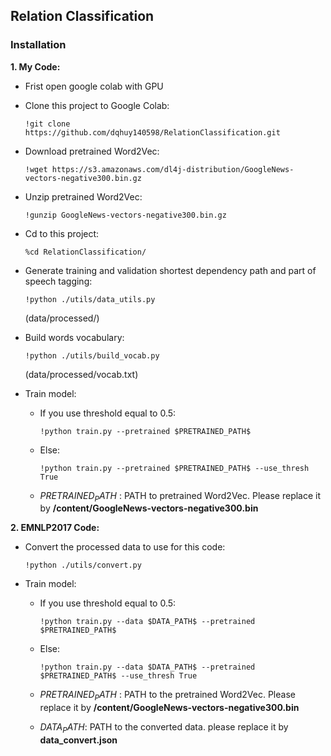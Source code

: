 ## Relation Classification 

### Installation

**1. My Code:**

- Frist open google colab with GPU

- Clone this project to Google Colab:

    ``!git clone https://github.com/dqhuy140598/RelationClassification.git``

- Download pretrained Word2Vec:

    ``!wget https://s3.amazonaws.com/dl4j-distribution/GoogleNews-vectors-negative300.bin.gz``

- Unzip pretrained Word2Vec:

    ``!gunzip GoogleNews-vectors-negative300.bin.gz``

- Cd to this project:

    ``%cd RelationClassification/``
    
- Generate training and validation shortest dependency path and part of speech tagging:

    ``!python ./utils/data_utils.py``
    
    (data/processed/)

- Build words vocabulary:

    ``!python ./utils/build_vocab.py``
    
    (data/processed/vocab.txt)

- Train model:

    - If you use threshold equal to 0.5:
    
        ``!python train.py --pretrained $PRETRAINED_PATH$``
    
    - Else:
        
        ``!python train.py --pretrained $PRETRAINED_PATH$ --use_thresh True``

    -   $PRETRAINED_PATH$ : PATH to pretrained Word2Vec. Please replace it by **/content/GoogleNews-vectors-negative300.bin**
    
**2. EMNLP2017 Code:**

- Convert the processed data to use for this code:

    ``!python ./utils/convert.py``

- Train model:

    - If you use threshold equal to 0.5:
    
        ``!python train.py --data $DATA_PATH$ --pretrained $PRETRAINED_PATH$``
    
    - Else:
        
        ``!python train.py --data $DATA_PATH$ --pretrained $PRETRAINED_PATH$ --use_thresh True``

    -   $PRETRAINED_PATH$ : PATH to the pretrained Word2Vec. Please replace it by **/content/GoogleNews-vectors-negative300.bin**
    -   $DATA_PATH$: PATH to the converted data. please replace it by **data_convert.json**






 
